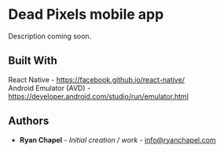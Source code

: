 # Dead Pixels mobile app

Description coming soon.

## Built With

React Native - https://facebook.github.io/react-native/  
Android Emulator (AVD) - https://developer.android.com/studio/run/emulator.html

## Authors

* **Ryan Chapel** - *Initial creation / work* - info@ryanchapel.com
